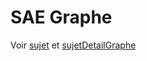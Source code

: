 # SAE Graphe

Voir [sujet](https://github.com/DorianBucc/Project/blob/main/SAE_202(Graphe)/sujet_doo.pdf) et [sujetDetailGraphe](https://github.com/DorianBucc/Project/blob/main/SAE_202(Graphe)/SAE_2_02.pdf)
